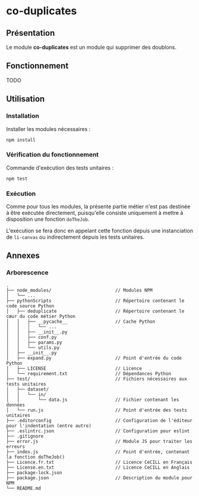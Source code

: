 # co-duplicates

## Présentation
Le module **co-duplicates** est un module qui supprimer des doublons.

## Fonctionnement
TODO

## Utilisation

### Installation
Installer les modules nécessaires :
```
npm install
```

### Vérification du fonctionnement
Commande d'exécution des tests unitaires :
```
npm test
```

### Exécution
Comme pour tous les modules, la présente partie métier n'est pas destinée à être exécutée directement, puisqu'elle consiste uniquement à mettre à disposition une fonction `doTheJob`.

L'exécution se fera donc en appelant cette fonction depuis une instanciation de `li-canvas` ou indirectement depuis les tests unitaires.

## Annexes

### Arborescence
```
.
├── node_modules/                        // Modules NPM
│   └── ...
├── pythonScripts                        // Répertoire contenant le code source Python
│   ├── deduplicate                      // Répertoire contenant le cœur du code métier Python
│   │   ├── __pycache__                  // Cache Python
│   │   │   └── ...
│   │   ├── __init__.py
│   │   ├── conf.py
│   │   ├── params.py
│   │   └── utils.py
│   ├── __init__.py
│   ├── expand.py                        // Point d'entrée du code Python
│   ├── LICENSE                          // Licence
│   └── requirement.txt                  // Dépendances Python
├── test/                                // Fichiers nécessaires aux tests unitaires
│   ├── dataset/
│   │   └── in/
│   │       └── data.js                  // Fichier contenant les données
│   └── run.js                           // Point d'entrée des tests unitaires
├── .editorconfig                        // Configuration de l'éditeur pour l'indentation (entre autre)
├── .eslintrc.json                       // Configuration pour eslint
├── .gitignore
├── error.js                             // Module JS pour traiter les erreurs
├── index.js                             // Point d'entrée, contenant la fonction doTheJob()
├── Licence.fr.txt                       // Licence CeCILL en Français
├── License.en.txt                       // Licence CeCILL en Anglais
├── package-lock.json
├── package.json                         // Description du module pour NPM
└── README.md
```

